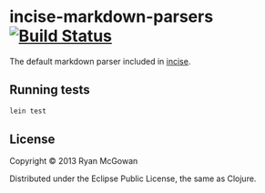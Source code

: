 # incise-markdown-parsers [![Build Status](https://travis-ci.org/RyanMcG/incise-markdown-parser.svg?branch=master)](https://travis-ci.org/RyanMcG/incise-markdown-parser)

The default markdown parser included in [incise][].

## Running tests

```bash
lein test
```
## License

Copyright © 2013 Ryan McGowan

Distributed under the Eclipse Public License, the same as Clojure.

[incise]: http://www.ryanmcg.com/incise/
